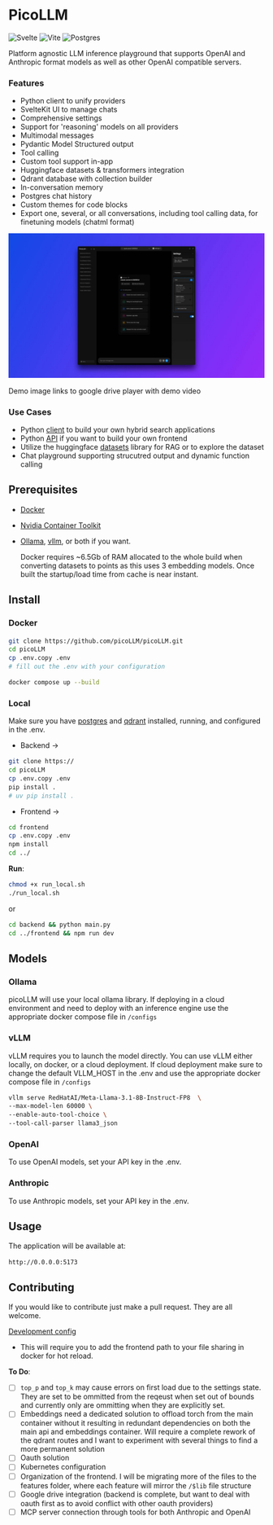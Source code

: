 # PicoLLM

![Svelte](https://img.shields.io/badge/svelte-%23f1413d.svg?style=for-the-badge&logo=svelte&logoColor=white) ![Vite](https://img.shields.io/badge/vite-%23646CFF.svg?style=for-the-badge&logo=vite&logoColor=white) ![Postgres](https://img.shields.io/badge/postgres-%23316192.svg?style=for-the-badge&logo=postgresql&logoColor=white)

Platform agnostic LLM inference playground that supports OpenAI and Anthropic format models as well as other OpenAI compatible servers.

### Features

+ Python client to unify providers
+ SvelteKit UI to manage chats
+ Comprehensive settings
+ Support for 'reasoning' models on all providers
+ Multimodal messages
+ Pydantic Model Structured output
+ Tool calling
+ Custom tool support in-app
+ Huggingface datasets & transformers integration
+ Qdrant database with collection builder
+ In-conversation memory
+ Postgres chat history
+ Custom themes for code blocks
+ Export one, several, or all conversations, including tool calling data, for finetuning models (chatml format)

[![Demo Image + link to video](./assets/demo.jpg)](https://drive.google.com/file/d/12O0ZghMofF-Z1pHEx14DnDV71KsGdJjF/view?usp=drive_link)

Demo image links to google drive player with demo video

### Use Cases

+ Python [client](/docs/client.md) to build your own hybrid search applications
+ Python [API](/docs/api.md) if you want to build your own frontend
+ Utilize the huggingface [datasets](https://github.com/huggingface/datasets) library for RAG or to explore the dataset
+ Chat playground supporting strucutred output and dynamic function calling

## Prerequisites

- [Docker](https://docs.docker.com/engine/install/)
- [Nvidia Container Toolkit](https://docs.nvidia.com/datacenter/cloud-native/container-toolkit/latest/install-guide.html)
- [Ollama](https://ollama.com/), [vllm](https://github.com/vllm-project/vllm), or both if you want.
 
    Docker requires ~6.5Gb of RAM allocated to the whole build when converting datasets to points as this uses 3 embedding models. Once built the startup/load time from cache is near instant.

## Install

### Docker

```bash
git clone https://github.com/picoLLM/picoLLM.git
cd picoLLM
cp .env.copy .env
# fill out the .env with your configuration
```

```bash
docker compose up --build
```

### Local

Make sure you have [postgres](https://www.postgresql.org/download/) and [qdrant](https://github.com/qdrant/qdrant) installed, running, and configured in the .env.

+ Backend &rarr;

```bash
git clone https://
cd picoLLM
cp .env.copy .env
pip install .
# uv pip install .
```

+ Frontend &rarr;

```bash
cd frontend
cp .env.copy .env 
npm install
cd ../
```

**Run**:

```bash
chmod +x run_local.sh
./run_local.sh
```

or 

```bash
cd backend && python main.py
cd ../frontend && npm run dev
```

## Models

### Ollama

picoLLM will use your local ollama library. If deploying in a cloud environment and need to deploy with an inference engine use the appropriate docker compose file in `/configs`

### vLLM

vLLM requires you to launch the model directly. You can use vLLM either locally, on docker, or a cloud deployment. If cloud deployment make sure to change the default VLLM_HOST in the .env and use the appropriate docker compose file in `/configs`

```bash
vllm serve RedHatAI/Meta-Llama-3.1-8B-Instruct-FP8  \
--max-model-len 60000 \
--enable-auto-tool-choice \
--tool-call-parser llama3_json
```

### OpenAI

To use OpenAI models, set your API key in the .env.

### Anthropic

To use Anthropic models, set your API key in the .env.

## Usage

The application will be available at:

`http://0.0.0.0:5173`


## Contributing

If you would like to contribute just make a pull request. They are all welcome.

[Development config](/configs/docker-compose.dev.yml)

+ This will require you to add the frontend path to your file sharing in docker for hot reload.

**To Do**: 
- [ ] `top_p` and `top_k` may cause errors on first load due to the settings state. They are set to be ommitted from the reqeust when set out of bounds and currently only are ommitting when they are explicitly set. 
- [ ] Embeddings need a dedicated solution to offload torch from the main container without it resulting in redundant dependencies on both the main api and embeddings container. Will require a complete rework of the qdrant routes and I want to experiment with several things to find a more permanent solution
- [ ] Oauth solution 
- [ ] Kubernetes configuration
- [ ] Organization of the frontend. I will be migrating more of the files to the features folder, where each feature will mirror the `/$lib` file structure
- [ ] Google drive integration (backend is complete, but want to deal with oauth first as to avoid conflict with other oauth providers)
- [ ] MCP server connection through tools for both Anthropic and OpenAI